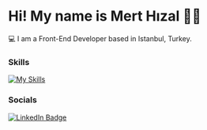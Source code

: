Hi! My name is Mert Hızal 👋🏻
========================================================================================================================================

💻 I am a Front-End Developer based in Istanbul, Turkey.
<br/>

### Skills

[![My Skills](https://skillicons.dev/icons?i=html,css,js,ts,react,next,materialui,scss,gitlab,figma)](https://skillicons.dev)
<br/>

### Socials

<div id="badges">
  <a href="https://www.linkedin.com/in/merthızal1/">
    <img src="https://img.shields.io/badge/LinkedIn-blue?style=for-the-badge&logo=linkedin&logoColor=white" alt="LinkedIn Badge"/>
  </a>
</div>

